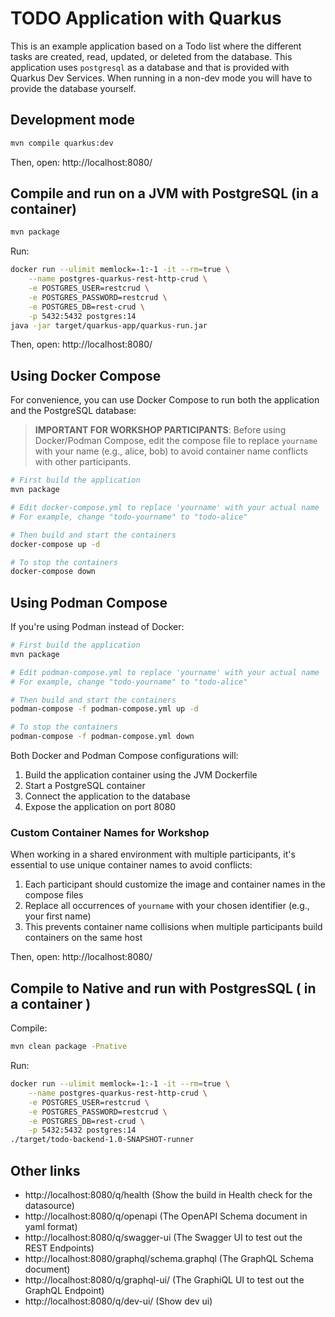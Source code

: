 # TODO Application with Quarkus

This is an example application based on a Todo list where the different tasks are created, read, updated, or deleted from the database. This application uses `postgresql` as a database and that is provided with Quarkus Dev Services. When running in a 
non-dev mode you will have to provide the database yourself. 

## Development mode

```bash
mvn compile quarkus:dev
```
Then, open: http://localhost:8080/

## Compile and run on a JVM with PostgreSQL (in a container)

```bash
mvn package
```
Run:
```bash
docker run --ulimit memlock=-1:-1 -it --rm=true \
    --name postgres-quarkus-rest-http-crud \
    -e POSTGRES_USER=restcrud \
    -e POSTGRES_PASSWORD=restcrud \
    -e POSTGRES_DB=rest-crud \
    -p 5432:5432 postgres:14
java -jar target/quarkus-app/quarkus-run.jar
```

Then, open: http://localhost:8080/

## Using Docker Compose

For convenience, you can use Docker Compose to run both the application and the PostgreSQL database:

> **IMPORTANT FOR WORKSHOP PARTICIPANTS**: 
> Before using Docker/Podman Compose, edit the compose file to replace `yourname` with your name
> (e.g., alice, bob) to avoid container name conflicts with other participants.

```bash
# First build the application
mvn package

# Edit docker-compose.yml to replace 'yourname' with your actual name
# For example, change "todo-yourname" to "todo-alice"

# Then build and start the containers
docker-compose up -d

# To stop the containers
docker-compose down
```

## Using Podman Compose

If you're using Podman instead of Docker:

```bash
# First build the application
mvn package

# Edit podman-compose.yml to replace 'yourname' with your actual name
# For example, change "todo-yourname" to "todo-alice"

# Then build and start the containers
podman-compose -f podman-compose.yml up -d

# To stop the containers
podman-compose -f podman-compose.yml down
```

Both Docker and Podman Compose configurations will:
1. Build the application container using the JVM Dockerfile
2. Start a PostgreSQL container
3. Connect the application to the database
4. Expose the application on port 8080

### Custom Container Names for Workshop

When working in a shared environment with multiple participants, it's essential to use unique container names to avoid conflicts:

1. Each participant should customize the image and container names in the compose files
2. Replace all occurrences of `yourname` with your chosen identifier (e.g., your first name)
3. This prevents container name collisions when multiple participants build containers on the same host

Then, open: http://localhost:8080/

## Compile to Native and run with PostgresSQL ( in a container )

Compile:
```bash
mvn clean package -Pnative
```
Run:
```bash
docker run --ulimit memlock=-1:-1 -it --rm=true \
    --name postgres-quarkus-rest-http-crud \
    -e POSTGRES_USER=restcrud \
    -e POSTGRES_PASSWORD=restcrud \
    -e POSTGRES_DB=rest-crud \
    -p 5432:5432 postgres:14
./target/todo-backend-1.0-SNAPSHOT-runner
```
## Other links

- http://localhost:8080/q/health (Show the build in Health check for the datasource)
- http://localhost:8080/q/openapi (The OpenAPI Schema document in yaml format)
- http://localhost:8080/q/swagger-ui (The Swagger UI to test out the REST Endpoints)
- http://localhost:8080/graphql/schema.graphql (The GraphQL Schema document)
- http://localhost:8080/q/graphql-ui/ (The GraphiQL UI to test out the GraphQL Endpoint)
- http://localhost:8080/q/dev-ui/ (Show dev ui)
